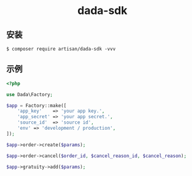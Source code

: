<h1 align="center"> dada-sdk </h1>

## 安装

```shell
$ composer require artisan/dada-sdk -vvv
```

## 示例

```php
<?php

use Dada\Factory;

$app = Factory::make([
    'app_key'    => 'your app key.',
    'app_secret' => 'your app secret.',
    'source_id'  => 'source id',
    'env' => 'development / production',
]);

$app->order->create($params);

$app->order->cancel($order_id, $cancel_reason_id, $cancel_reason);

$app->gratuity->add($params);
```
